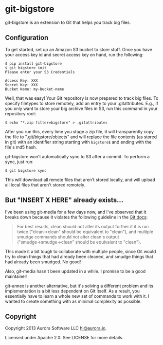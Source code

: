 git-bigstore
============

git-bigstore is an extension to Git that helps you track big files.

Configuration
-------------

To get started, set up an Amazon S3 bucket to store stuff. Once you have your access key id and secret access key on hand, run the following:

    $ pip install git-bigstore
    $ git bigstore init
    Please enter your S3 Credentials

    Access Key: XXX
    Secret Key: XXX
    Bucket Name: my-bucket-name

Well, that was easy! Your Git repository is now prepared to track big files. To specify filetypes to store remotely, add an entry to your .gitattributes. E.g., if you only want to store your big archive files in S3, run this command in your repository root:

    $ echo "*.zip filter=bigstore" > .gitattributes

After you run this, every time you stage a zip file, it will transparently copy the file to ".git/bigstore/objects" and will replace the file contents (as stored in git) with an identifier string starting with `bigstore$` and ending with the file's md5 hash.

git-bigstore won't automatically sync to S3 after a commit. To perform a sync, just run:

    $ git bigstore sync

This will download all remote files that aren't stored locally, and will upload all local files that aren't stored remotely.

But "INSERT X HERE" already exists...
---------------------------------

I've been using git-media for a few days now, and I've observed that it breaks down because it violates the following guideline in the [Git docs](https://www.kernel.org/pub/software/scm/git/docs/gitattributes.html):

> For best results, clean should not alter its output further if it is run twice ("clean→clean" should be equivalent to "clean"), and multiple smudge commands should not alter clean's output ("smudge→smudge→clean" should be equivalent to "clean").

This made it a bit tough to collaborate with multiple people, since Git would try to clean things that had already been cleaned, and smudge things that had already been smudged. No good!

Also, git-media hasn't been updated in a while. I promise to be a good maintainer!

git-annex is another alternative, but it's solving a different problem and its implementation is a bit less dependent on Git itself. As a result, you essentially have to learn a whole new set of commands to work with it. I wanted to create something with as minimal complexity as possible.

Copyright
---------

Copyright 2013 Aurora Software LLC <hi@aurora.io>.

Licensed under Apache 2.0. See LICENSE for more details.

